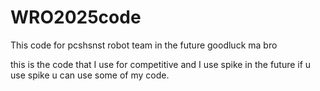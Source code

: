 # WRO2025code
This code for pcshsnst robot team in the future goodluck ma bro

this is the code that I use for competitive and I use spike in the future if u use spike u can use some of my code.
